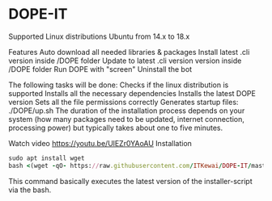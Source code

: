 # DOPE-IT
Supported Linux distributions
Ubuntu from 14.x to 18.x

Features
Auto download all needed libraries & packages
Install latest .cli version inside /DOPE folder
Update to latest .cli version version inside /DOPE folder
Run DOPE with "screen"
Uninstall the bot

The following tasks will be done:
Checks if the linux distribution is supported
Installs all the necessary dependencies
Installs the latest DOPE version
Sets all the file permissions correctly
Generates startup files:
./DOPE/up.sh
The duration of the installation process depends on your system (how many packages need to be updated, internet connection, processing power) but typically takes about one to five minutes.

Watch video
https://youtu.be/UlEZr0YAoAU
Installation
```ruby
sudo apt install wget
bash <(wget -qO- https://raw.githubusercontent.com/ITKewai/DOPE-IT/master/installer-dope.sh)
```

This command basically executes the latest version of the installer-script via the bash.
